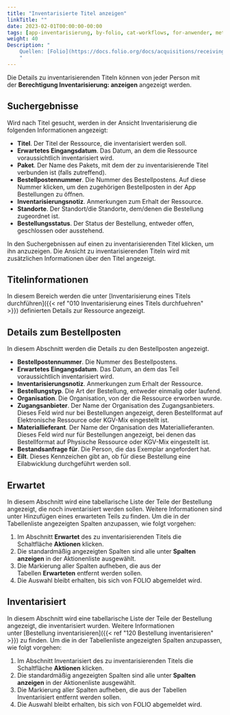```yaml
---
title: "Inventarisierte Titel anzeigen"
linkTitle: ""
date: 2023-02-01T00:00:00-00:00
tags: [app-inventarisierung, by-folio, cat-workflows, for-anwender, meta-gemeldet_docsfolioorg]
weight: 40
Description: "
    Quellen: [Folio](https://docs.folio.org/docs/acquisitions/receiving/#searching-for-a-receiving-title ) & [GBV](https://info.gbv.de/display/FOLIOGBVEXTERN/Folio:+Inventarisierte+Titel+anzeigen)
    "
---
```


Die Details zu inventarisierenden Titeln können von jeder Person mit der **Berechtigung Inventarisierung: anzeigen** angezeigt werden.

## Suchergebnisse

Wird nach Titel gesucht, werden in der Ansicht Inventarisierung die folgenden Informationen angezeigt:

* **Titel**. Der Titel der Ressource, die inventarisiert werden soll.
* **Erwartetes Eingangsdatum**. Das Datum, an dem die Ressource voraussichtlich inventarisiert wird.
* **Paket**. Der Name des Pakets, mit dem der zu inventarisierende Titel verbunden ist (falls zutreffend).
* **Bestellpostennummer**. Die Nummer des Bestellpostens. Auf diese Nummer klicken, um den zugehörigen Bestellposten in der App Bestellungen zu öffnen.
* **Inventarisierungsnotiz**. Anmerkungen zum Erhalt der Ressource.
* **Standorte**. Der Standort/die Standorte, dem/denen die Bestellung zugeordnet ist.
* **Bestellungsstatus**. Der Status der Bestellung, entweder offen, geschlossen oder ausstehend.

In den Suchergebnissen auf einen zu inventarisierenden Titel klicken, um ihn anzuzeigen. Die Ansicht zu inventarisierenden Titeln wird mit zusätzlichen Informationen über den Titel angezeigt.

## Titelinformationen

In diesem Bereich werden die unter [Inventarisierung eines Titels durchführen]({{< ref "010 Inventarisierung eines Titels durchfuehren" >}}) definierten Details zur Ressource angezeigt.

## Details zum Bestellposten

In diesem Abschnitt werden die Details zu den Bestellposten angezeigt.

* **Bestellpostennummer**. Die Nummer des Bestellpostens.
* **Erwartetes Eingangsdatum**. Das Datum, an dem das Teil voraussichtlich inventarisiert wird.
* **Inventarisierungsnotiz**. Anmerkungen zum Erhalt der Ressource.
* **Bestellungstyp**. Die Art der Bestellung, entweder einmalig oder laufend.
* **Organisation**. Die Organisation, von der die Ressource erworben wurde.
* **Zugangsanbieter**. Der Name der Organisation des Zugangsanbieters. Dieses Feld wird nur bei Bestellungen angezeigt, deren Bestellformat auf Elektronische Ressource oder KGV-Mix eingestellt ist.
* **Materiallieferant**. Der Name der Organisation des Materiallieferanten. Dieses Feld wird nur für Bestellungen angezeigt, bei denen das Bestellformat auf Physische Ressource oder KGV-Mix eingestellt ist.
* **Bestandsanfrage für**. Die Person, die das Exemplar angefordert hat.
* **Eilt**. Dieses Kennzeichen gibt an, ob für diese Bestellung eine Eilabwicklung durchgeführt werden soll.

## Erwartet

In diesem Abschnitt wird eine tabellarische Liste der Teile der Bestellung angezeigt, die noch inventarisiert werden sollen. Weitere Informationen sind unter Hinzufügen eines erwarteten Teils zu finden. Um die in der Tabellenliste angezeigten Spalten anzupassen, wie folgt vorgehen:

1.  Im Abschnitt **Erwartet** des zu inventarisierenden Titels die Schaltfläche **Aktionen** klicken.
2.  Die standardmäßig angezeigten Spalten sind alle unter **Spalten anzeigen** in der Aktionenliste ausgewählt.
3.  Die Markierung aller Spalten aufheben, die aus der Tabellen **Erwarteten** entfernt werden sollen.
4.  Die Auswahl bleibt erhalten, bis sich von FOLIO abgemeldet wird.

## Inventarisiert

In diesem Abschnitt wird eine tabellarische Liste der Teile der Bestellung angezeigt, die inventarisiert wurden. Weitere Informationen unter [Bestellung inventarisieren]({{< ref "120 Bestellung inventarisieren" >}}) zu finden. Um die in der Tabellenliste angezeigten Spalten anzupassen, wie folgt vorgehen:

1.  Im Abschnitt Inventarisiert des zu inventarisierenden Titels die Schaltfläche **Aktionen** klicken.
2.  Die standardmäßig angezeigten Spalten sind alle unter **Spalten anzeigen** in der Aktionenliste ausgewählt.
3.  Die Markierung aller Spalten aufheben, die aus der Tabellen Inventarisiert entfernt werden sollen.
4.  Die Auswahl bleibt erhalten, bis sich von FOLIO abgemeldet wird.
